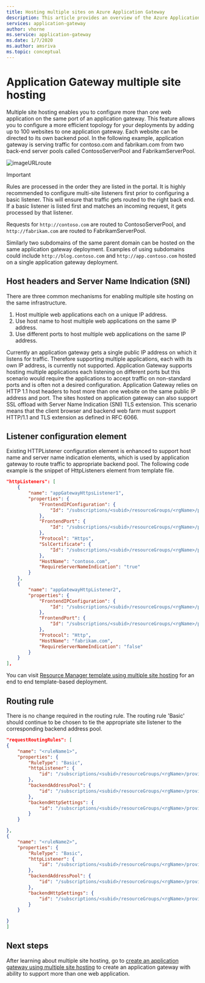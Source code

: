 ```yaml
---
title: Hosting multiple sites on Azure Application Gateway
description: This article provides an overview of the Azure Application Gateway multi-site support.
services: application-gateway
author: vhorne
ms.service: application-gateway
ms.date: 1/7/2020
ms.author: amsriva
ms.topic: conceptual
---
```


# Application Gateway multiple site hosting

Multiple site hosting enables you to configure more than one web application on the same port of an application gateway. This feature allows you to configure a more efficient topology for your deployments by adding up to 100 websites to one application gateway. Each website can be directed to its own backend pool. In the following example, application gateway is serving traffic for contoso.com and fabrikam.com from two back-end server pools called ContosoServerPool and FabrikamServerPool.

![imageURLroute](./media/multiple-site-overview/multisite.png)

> [!IMPORTANT]
> Rules are processed in the order they are listed in the portal. It is highly recommended to configure multi-site listeners first prior to configuring a basic listener.  This will ensure that traffic gets routed to the right back end. If a basic listener is listed first and matches an incoming request, it gets processed by that listener.

Requests for `http://contoso.com` are routed to ContosoServerPool, and `http://fabrikam.com` are routed to FabrikamServerPool.

Similarly two subdomains of the same parent domain can be hosted on the same application gateway deployment. Examples of using subdomains could include `http://blog.contoso.com` and `http://app.contoso.com` hosted on a single application gateway deployment.

## Host headers and Server Name Indication (SNI)

There are three common mechanisms for enabling multiple site hosting on the same infrastructure.

1. Host multiple web applications each on a unique IP address.
2. Use host name to host multiple web applications on the same IP address.
3. Use different ports to host multiple web applications on the same IP address.

Currently an application gateway gets a single public IP address on which it listens for traffic. Therefore supporting multiple applications, each with its own IP address, is currently not supported. Application Gateway supports hosting multiple applications each listening on different ports but this scenario would require the applications to accept traffic on non-standard ports and is often not a desired configuration. Application Gateway relies on HTTP 1.1 host headers to host more than one website on the same public IP address and port. The sites hosted on application gateway can also support SSL offload with Server Name Indication (SNI) TLS extension. This scenario means that the client browser and backend web farm must support HTTP/1.1 and TLS extension as defined in RFC 6066.

## Listener configuration element

Existing HTTPListener configuration element is enhanced to support host name and server name indication elements, which is used by application gateway to route traffic to appropriate backend pool. The following code example is the snippet of HttpListeners element from template file.

```json
"httpListeners": [
    {
        "name": "appGatewayHttpsListener1",
        "properties": {
            "FrontendIPConfiguration": {
                "Id": "/subscriptions/<subid>/resourceGroups/<rgName>/providers/Microsoft.Network/applicationGateways/applicationGateway1/frontendIPConfigurations/DefaultFrontendPublicIP"
            },
            "FrontendPort": {
                "Id": "/subscriptions/<subid>/resourceGroups/<rgName>/providers/Microsoft.Network/applicationGateways/applicationGateway1/frontendPorts/appGatewayFrontendPort443'"
            },
            "Protocol": "Https",
            "SslCertificate": {
                "Id": "/subscriptions/<subid>/resourceGroups/<rgName>/providers/Microsoft.Network/applicationGateways/applicationGateway1/sslCertificates/appGatewaySslCert1'"
            },
            "HostName": "contoso.com",
            "RequireServerNameIndication": "true"
        }
    },
    {
        "name": "appGatewayHttpListener2",
        "properties": {
            "FrontendIPConfiguration": {
                "Id": "/subscriptions/<subid>/resourceGroups/<rgName>/providers/Microsoft.Network/applicationGateways/applicationGateway1/frontendIPConfigurations/appGatewayFrontendIP'"
            },
            "FrontendPort": {
                "Id": "/subscriptions/<subid>/resourceGroups/<rgName>/providers/Microsoft.Network/applicationGateways/applicationGateway1/frontendPorts/appGatewayFrontendPort80'"
            },
            "Protocol": "Http",
            "HostName": "fabrikam.com",
            "RequireServerNameIndication": "false"
        }
    }
],
```

You can visit [Resource Manager template using multiple site hosting](https://github.com/Azure/azure-quickstart-templates/blob/master/201-application-gateway-multihosting) for an end to end template-based deployment.

## Routing rule

There is no change required in the routing rule. The routing rule 'Basic' should continue to be chosen to tie the appropriate site listener to the corresponding backend address pool.

```json
"requestRoutingRules": [
{
    "name": "<ruleName1>",
    "properties": {
        "RuleType": "Basic",
        "httpListener": {
            "id": "/subscriptions/<subid>/resourceGroups/<rgName>/providers/Microsoft.Network/applicationGateways/applicationGateway1/httpListeners/appGatewayHttpsListener1')]"
        },
        "backendAddressPool": {
            "id": "/subscriptions/<subid>/resourceGroups/<rgName>/providers/Microsoft.Network/applicationGateways/applicationGateway1/backendAddressPools/ContosoServerPool')]"
        },
        "backendHttpSettings": {
            "id": "/subscriptions/<subid>/resourceGroups/<rgName>/providers/Microsoft.Network/applicationGateways/applicationGateway1/backendHttpSettingsCollection/appGatewayBackendHttpSettings')]"
        }
    }

},
{
    "name": "<ruleName2>",
    "properties": {
        "RuleType": "Basic",
        "httpListener": {
            "id": "/subscriptions/<subid>/resourceGroups/<rgName>/providers/Microsoft.Network/applicationGateways/applicationGateway1/httpListeners/appGatewayHttpListener2')]"
        },
        "backendAddressPool": {
            "id": "/subscriptions/<subid>/resourceGroups/<rgName>/providers/Microsoft.Network/applicationGateways/applicationGateway1/backendAddressPools/FabrikamServerPool')]"
        },
        "backendHttpSettings": {
            "id": "/subscriptions/<subid>/resourceGroups/<rgName>/providers/Microsoft.Network/applicationGateways/applicationGateway1/backendHttpSettingsCollection/appGatewayBackendHttpSettings')]"
        }
    }

}
]
```

## Next steps

After learning about multiple site hosting, go to [create an application gateway using multiple site hosting](tutorial-multiple-sites-powershell.md) to create an application gateway with ability to support more than one web application.

